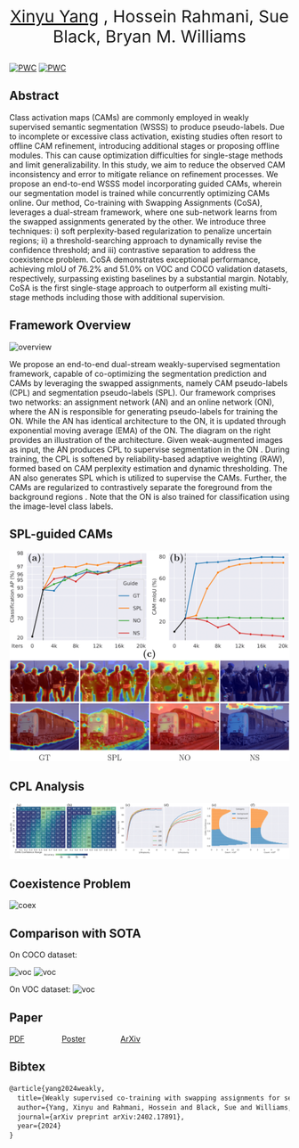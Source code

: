 <link rel="shortcut icon" type="image/x-icon" href="favicon.ico">
<p align="center" style="font-size:30px">
<a href="https://youshye.com/">Xinyu Yang</a> , Hossein Rahmani, Sue Black, Bryan M. Williams
</p>

[![PWC](https://img.shields.io/endpoint.svg?url=https://paperswithcode.com/badge/weakly-supervised-co-training-with-swapping/weakly-supervised-semantic-segmentation-on)](https://paperswithcode.com/sota/weakly-supervised-semantic-segmentation-on?p=weakly-supervised-co-training-with-swapping)
[![PWC](https://img.shields.io/endpoint.svg?url=https://paperswithcode.com/badge/weakly-supervised-co-training-with-swapping/weakly-supervised-semantic-segmentation-on-4)](https://paperswithcode.com/sota/weakly-supervised-semantic-segmentation-on-4?p=weakly-supervised-co-training-with-swapping)


## Abstract
Class activation maps (CAMs) are commonly employed in weakly supervised semantic segmentation (WSSS) to produce pseudo-labels. Due to incomplete or excessive class activation, existing studies often resort to offline CAM refinement, introducing additional stages or proposing offline modules. This can cause optimization difficulties for single-stage methods and limit generalizability. In this study, we aim to reduce the observed CAM inconsistency and error to mitigate reliance on refinement processes. We propose an end-to-end WSSS model incorporating guided CAMs, wherein our segmentation model is trained while concurrently optimizing CAMs online. Our method, Co-training with Swapping Assignments (CoSA), leverages a dual-stream framework, where one sub-network learns from the swapped assignments generated by the other. We introduce three techniques: i) soft perplexity-based regularization to penalize uncertain regions; ii) a threshold-searching approach to dynamically revise the confidence threshold; and iii) contrastive separation to address the coexistence problem. CoSA demonstrates exceptional performance, achieving mIoU of 76.2% and 51.0% on VOC and COCO validation datasets, respectively, surpassing existing baselines by a substantial margin. Notably, CoSA is the first single-stage approach to outperform all existing multi-stage methods including those with additional supervision.


## Framework Overview

![overview](overview.png)

 We propose an end-to-end dual-stream weakly-supervised segmentation framework, capable of co-optimizing the segmentation prediction and CAMs by leveraging the swapped assignments, namely CAM pseudo-labels (CPL) and segmentation pseudo-labels (SPL). Our framework comprises two networks: an assignment network (AN) and an online network (ON), where the AN is responsible for generating pseudo-labels for training the ON. While the AN has identical architecture to the ON, it is updated through exponential moving average (EMA) of the ON. The diagram on the right provides an illustration of the architecture. Given weak-augmented images as input, the AN produces CPL to supervise segmentation in the ON . During training, the CPL is softened by reliability-based adaptive weighting (RAW), formed based on CAM perplexity estimation and dynamic thresholding. The AN also generates SPL which is utilized to supervise the CAMs. Further, the CAMs are regularized to contrastively separate the foreground from the background regions . Note that the ON is also trained for classification using the image-level class labels.

## SPL-guided CAMs

![oracle](oracle.png)

## CPL Analysis

![cpl](cpl.png)

##  Coexistence Problem

![coex](coex.png)

## Comparison with SOTA

On COCO dataset:

![voc](coco1.png)
![voc](coco2.png)

On VOC dataset:
![voc](voc1.png)

## Paper

[PDF](https://youshyee.com/pdfs/CoSA.pdf) &nbsp;&nbsp;&nbsp;&nbsp;&nbsp;&nbsp;&nbsp;&nbsp;&nbsp;&nbsp;&nbsp;&nbsp;&nbsp;&nbsp;&nbsp;
[Poster](./cosa_poster.pdf)&nbsp;&nbsp;&nbsp;&nbsp;&nbsp;&nbsp;&nbsp;&nbsp;&nbsp;&nbsp;&nbsp;&nbsp;&nbsp;&nbsp;&nbsp;
[ArXiv](https://arxiv.org/abs/2402.17891)


## Bibtex

```markdown
@article{yang2024weakly,
  title={Weakly supervised co-training with swapping assignments for semantic segmentation},
  author={Yang, Xinyu and Rahmani, Hossein and Black, Sue and Williams, Bryan M},
  journal={arXiv preprint arXiv:2402.17891},
  year={2024}
}
```

